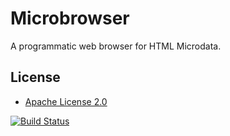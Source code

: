 Microbrowser
============

A programmatic web browser for HTML Microdata.

License
-------

* [Apache License 2.0](http://www.apache.org/licenses/LICENSE-2.0.html)

[![Build Status](https://travis-ci.org/markhobson/microbrowser.svg?branch=master)](https://travis-ci.org/markhobson/microbrowser)
